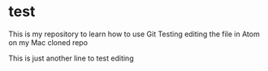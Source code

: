 # test
This is my repository to learn how to use Git
Testing editing the file in Atom on my Mac cloned repo

This is just another line to test editing
